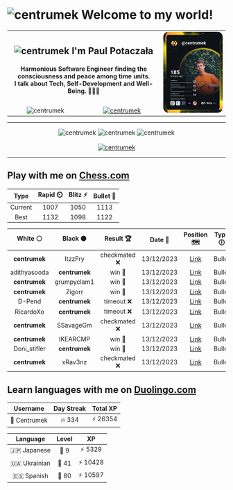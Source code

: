 <h1>
  <img
    src="https://emojis.slackmojis.com/emojis/images/1531849430/4246/blob-sunglasses.gif"
    width="30"
    alt="centrumek"
  />
  Welcome to my world!
</h1>

<table>
  <tbody>
    <tr>
      <td align="center" width="70%" colspan="2">
        <h2>
          <img
            src="https://raw.githubusercontent.com/MartinHeinz/MartinHeinz/master/wave.gif"
            width="30px"
            alt="centrumek"
          />
          I'm Paul Potaczała
        </h2>
        <h4>
          Harmonious Software Engineer finding the consciousness and peace among time units.
          <br/>
          I talk about Tech, Self-Development and Well-Being. 🌿🧘🚀
        </h4>
      </td>
      <td width="30%" rowspan="2">
        <a href="https://app.daily.dev/centrumek">
          <img
            src="./devcard.svg"
            alt="centrumek"
          />
        </a>
      </td>
    </tr>
    <tr align="center">
      <td>
        <img
          src="https://komarev.com/ghpvc/?username=centrumek&label=visitors&color=0e75b6&style=flat"
          alt="centrumek"
        >
      </td>
      <td>
        <a href="https://stackoverflow.com/users/14496012/centrumek">
          <img
            src="https://stackoverflow.com/users/flair/14496012.png?theme=dark"
            alt="centrumek"
          >
        </a>
      </td>
    </tr>
  </tbody>
</table>

---
<div align="center">
  <img 
    src="https://github-readme-stats.vercel.app/api?username=centrumek&show_icons=true&count_private=true&theme=dark&hide_border=true&hide=issues,contribs&bg_color=00000000"
    alt="centrumek"
  />
  <img
    src="https://github-readme-stats.vercel.app/api/top-langs/?username=centrumek&layout=compact&hide_border=true&theme=dark&bg_color=00000000&langs_count=6&exclude_repo=air-statistic-app"
    alt="centrumek"
  />
  <img 
    src="https://github-readme-streak-stats.herokuapp.com?user=centrumek&theme=dark&hide_border=true&background=FFFFFF00"
    alt="centrumek"
  />
  <br/>
  <br/>
  <a href="https://www.buymeacoffee.com/centrumek">
    <img
      src="https://cdn.buymeacoffee.com/buttons/v2/default-orange.png"
      height="50"
      width="210"
      alt="centrumek"
    />
  </a>
</div>

---

## Play with me on [Chess.com](https://www.chess.com/member/centrumek)

<div align="center">
<!--START_SECTION:chessStats-->
<!-- Automatically generated with https://github.com/Balastrong/chess-stats-action -->

| Type | Rapid ⏲️ | Blitz ⚡ | Bullet 🔫 |
|:---:|:---:|:---:|:---:|
| Current | 1007 | 1050 | 1113 |
| Best | 1132 | 1098 | 1122 |

| White ⚪ | Black ⚫ | Result 🏆 | Date 📅 | Position 🗺️ | Type 🕕 |
|:---:|:---:|:---:|:---:|:---:|:---:|
| **centrumek** | ItzzFry | checkmated ❌ | 13/12/2023 | <a href="http://www.ee.unb.ca/cgi-bin/tervo/fen.pl?select=8/6pp/2PQpk2/5p2/Pp1P3K/4n1P1/7q/8 w - -">Link</a> | Bullet |
| adithyasooda | **centrumek** | win 🥇 | 13/12/2023 | <a href="http://www.ee.unb.ca/cgi-bin/tervo/fen.pl?select=6k1/1rN2p2/7p/3P2p1/4P1P1/3K1P1P/8/7R w - -">Link</a> | Bullet |
| **centrumek** | grumpyclam1 | win 🥇 | 13/12/2023 | <a href="http://www.ee.unb.ca/cgi-bin/tervo/fen.pl?select=8/2RR1pk1/6p1/pp4Pp/P1p2P1P/4K3/2P5/8 b - -">Link</a> | Bullet |
| **centrumek** | Zigorr | win 🥇 | 13/12/2023 | <a href="http://www.ee.unb.ca/cgi-bin/tervo/fen.pl?select=8/p7/1p6/1k6/1PQ5/PK2P3/8/8 b - -">Link</a> | Bullet |
| D-Pend | **centrumek** | timeout ❌ | 13/12/2023 | <a href="http://www.ee.unb.ca/cgi-bin/tervo/fen.pl?select=8/pp6/2pp2p1/6k1/3P1R2/1BN1K3/PPP5/8 b - -">Link</a> | Bullet |
| RicardoXo | **centrumek** | timeout ❌ | 13/12/2023 | <a href="http://www.ee.unb.ca/cgi-bin/tervo/fen.pl?select=8/8/8/3P4/PQP4p/4k2P/6P1/6K1 b - -">Link</a> | Bullet |
| **centrumek** | SSavageGm | checkmated ❌ | 13/12/2023 | <a href="http://www.ee.unb.ca/cgi-bin/tervo/fen.pl?select=6k1/1ppR2pp/1b6/3p4/1q1p4/7P/2P2PP1/r1KR4 w - -">Link</a> | Bullet |
| **centrumek** | IKEARCMP | win 🥇 | 13/12/2023 | <a href="http://www.ee.unb.ca/cgi-bin/tervo/fen.pl?select=8/6p1/4bk2/1R6/1P4p1/4P1K1/7B/8 b - -">Link</a> | Bullet |
| Doni_stifler | **centrumek** | win 🥇 | 13/12/2023 | <a href="http://www.ee.unb.ca/cgi-bin/tervo/fen.pl?select=8/8/4k3/6p1/6P1/2R1P1P1/3r1P2/5K2 w - -">Link</a> | Bullet |
| **centrumek** | xRav3nz | checkmated ❌ | 13/12/2023 | <a href="http://www.ee.unb.ca/cgi-bin/tervo/fen.pl?select=8/pp3pkp/2p3p1/P4nP1/1PPp1PK1/6q1/8/4R3 w - -">Link</a> | Bullet |

<!--END_SECTION:chessStats-->
</div>

## Learn languages with me on [Duolingo.com](https://www.duolingo.com/profile/Centrumek)

<div align="center">
<!--START_SECTION:duolingoStats-->
<!-- Automatically generated with https://github.com/centrumek/duolingo-readme-stats-->

| Username | Day Streak | Total XP |
|:---:|:---:|:---:|
| 👤 Centrumek | 🔥 334 | ⚡ 26354 |

| Language | Level | XP |
|:---:|:---:|:---:|
| 🇯🇵 Japanese | 👑 9 | ⚡ 5329 |
| 🇺🇦 Ukrainian | 👑 41 | ⚡ 10428 |
| 🇪🇸 Spanish | 👑 80 | ⚡ 10597 |

<!--END_SECTION:duolingoStats-->
</div>
<!--
**centrumek/centrumek** is a ✨ _special_ ✨ repository because its `README.md` (this file) appears on your GitHub profile.

Here are some ideas to get you started:

- 🔭 I’m currently working on ...
- 🌱 I’m currently learning ...
- 👯 I’m looking to collaborate on ...
- 🤔 I’m looking for help with ...
- 💬 Ask me about ...
- 📫 How to reach me: ...
- 😄 Pronouns: ...
- ⚡ Fun fact: ...
-->
